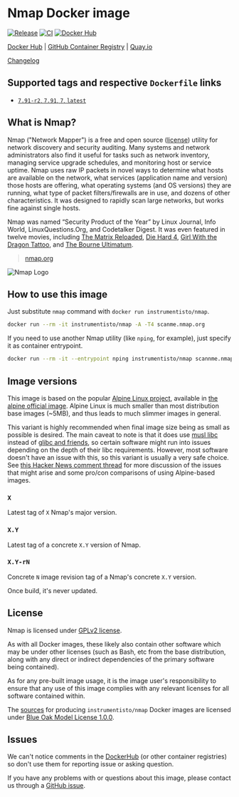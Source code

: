 Nmap Docker image
=================

[![Release](https://img.shields.io/github/v/release/instrumentisto/nmap-docker-image "Release")](https://github.com/instrumentisto/nmap-docker-image/releases)
[![CI](https://github.com/instrumentisto/nmap-docker-image/workflows/CI/badge.svg?branch=master "CI")](https://github.com/instrumentisto/nmap-docker-image/actions?query=workflow%3ACI+branch%3Amaster)
[![Docker Hub](https://img.shields.io/docker/pulls/instrumentisto/nmap?label=Docker%20Hub%20pulls "Docker Hub pulls")](https://hub.docker.com/r/instrumentisto/nmap)

[Docker Hub](https://hub.docker.com/r/instrumentisto/nmap)
| [GitHub Container Registry](https://github.com/orgs/instrumentisto/packages/container/package/nmap)
| [Quay.io](https://quay.io/repository/instrumentisto/nmap)

[Changelog](https://github.com/instrumentisto/nmap-docker-image/blob/master/CHANGELOG.md)




## Supported tags and respective `Dockerfile` links

- [`7.91-r2`, `7.91`, `7`, `latest`][201]




## What is Nmap?

Nmap ("Network Mapper") is a free and open source ([license][92]) utility for network discovery and security auditing. Many systems and network administrators also find it useful for tasks such as network inventory, managing service upgrade schedules, and monitoring host or service uptime. Nmap uses raw IP packets in novel ways to determine what hosts are available on the network, what services (application name and version) those hosts are offering, what operating systems (and OS versions) they are running, what type of packet filters/firewalls are in use, and dozens of other characteristics. It was designed to rapidly scan large networks, but works fine against single hosts.

Nmap was named “Security Product of the Year” by Linux Journal, Info World, LinuxQuestions.Org, and Codetalker Digest. It was even featured in twelve movies, including [The Matrix Reloaded][22], [Die Hard 4][23], [Girl With the Dragon Tattoo][24], and [The Bourne Ultimatum][25].

> [nmap.org](https://nmap.org)

![Nmap Logo](https://nmap.org/images/sitelogo.png)




## How to use this image

Just substitute `nmap` command with `docker run instrumentisto/nmap`.

```bash
docker run --rm -it instrumentisto/nmap -A -T4 scanme.nmap.org
```

If you need to use another Nmap utility (like `nping`, for example), just specify it as container entrypoint.

```bash
docker run --rm -it --entrypoint nping instrumentisto/nmap scannme.nmap.org
```




## Image versions

This image is based on the popular [Alpine Linux project][1], available in [the alpine official image][2]. Alpine Linux is much smaller than most distribution base images (~5MB), and thus leads to much slimmer images in general.

This variant is highly recommended when final image size being as small as possible is desired. The main caveat to note is that it does use [musl libc][4] instead of [glibc and friends][5], so certain software might run into issues depending on the depth of their libc requirements. However, most software doesn't have an issue with this, so this variant is usually a very safe choice. See [this Hacker News comment thread][6] for more discussion of the issues that might arise and some pro/con comparisons of using Alpine-based images.


### `X`

Latest tag of `X` Nmap's major version.


### `X.Y`

Latest tag of a concrete `X.Y` version of Nmap.


### `X.Y-rN`

Concrete `N` image revision tag of a Nmap's concrete `X.Y` version.

Once build, it's never updated.




## License

Nmap is licensed under [GPLv2 license][92].

As with all Docker images, these likely also contain other software which may be under other licenses (such as Bash, etc from the base distribution, along with any direct or indirect dependencies of the primary software being contained).

As for any pre-built image usage, it is the image user's responsibility to ensure that any use of this image complies with any relevant licenses for all software contained within.

The [sources][90] for producing `instrumentisto/nmap` Docker images are licensed under [Blue Oak Model License 1.0.0][91].




## Issues

We can't notice comments in the [DockerHub] (or other container registries) so don't use them for reporting issue or asking question.

If you have any problems with or questions about this image, please contact us through a [GitHub issue][80].





[DockerHub]: https://hub.docker.com

[1]: http://alpinelinux.org
[2]: https://hub.docker.com/_/alpine
[4]: http://www.musl-libc.org
[5]: http://www.etalabs.net/compare_libcs.html
[6]: https://news.ycombinator.com/item?id=10782897

[22]: https://nmap.org/movies/#matrix
[23]: https://nmap.org/movies/#diehard4
[24]: https://nmap.org/movies/#gwtdt
[25]: https://nmap.org/movies/#bourne

[80]: https://github.com/instrumentisto/nmap-docker-image/issues
[90]: https://github.com/instrumentisto/nmap-docker-image
[91]: https://github.com/instrumentisto/nmap-docker-image/blob/master/LICENSE.md
[92]: https://nmap.org/data/COPYING

[201]: https://github.com/instrumentisto/nmap-docker-image/blob/master/Dockerfile
